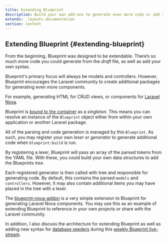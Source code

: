 ```yaml
---
title: Extending Blueprint
description: Build your own add-ons to generate even more code or add your own syntax.
extends: _layouts.documentation
section: content
---
```

## Extending Blueprint {#extending-blueprint}
From the beginning, Blueprint was designed to be extendable. There’s so much more code you could generate from the _draft_ file, as well as add your own syntax.

Blueprint's primary focus will always be models and controllers. However, Blueprint encourages the Laravel community to create additional packages for generating even more components.

For example, generating HTML for CRUD views, or components for [Laravel Nova](https://nova.laravel.com/).

Blueprint is [bound to the container](https://laravel.com/docs/container#binding) as a _singleton_. This means you can resolve an instance of the `Blueprint` object either from within your own application or another Laravel package.

All of the parsing and code generation is managed by this `Blueprint`. As such, you may register your own _lexer_ or _generator_ to generate additional code when `blueprint:build` is run.

By registering a lexer, Blueprint will pass an array of the parsed tokens from the YAML file. With these, you could build your own data structures to add the Blueprints _tree_.

Each registered generator is then called with tree and responsible for generating code. By default, this contains the parsed `models` and `controllers`. However, it may also contain additional items you may have placed in the tree with a lexer.

The [blueprint-nova-addon](https://github.com/Naoray/blueprint-nova-addon) is a very simple extension to Blueprint for generating Laravel Nova components. You may use this as an example of extending Blueprint to reference in your own projects or share with the Laravel community.

In addition, I also discuss the architecture for extending Blueprint as well as adding new syntax for [database seeders](/docs/generating-database-seeders) during this [weekly Blueprint live-stream](https://www.youtube.com/watch?v=ZxpmSAXKG1A&t=1656).
